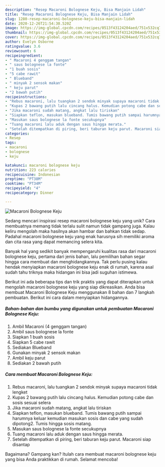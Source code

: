 ```yaml
---
description: "Resep Macaroni Bolognese Keju, Bisa Manjain Lidah"
title: "Resep Macaroni Bolognese Keju, Bisa Manjain Lidah"
slug: 1280-resep-macaroni-bolognese-keju-bisa-manjain-lidah
date: 2020-12-26T21:54:30.520Z
image: https://img-global.cpcdn.com/recipes/0513f43124204aed/751x532cq70/macaroni-bolognese-keju-foto-resep-utama.jpg
thumbnail: https://img-global.cpcdn.com/recipes/0513f43124204aed/751x532cq70/macaroni-bolognese-keju-foto-resep-utama.jpg
cover: https://img-global.cpcdn.com/recipes/0513f43124204aed/751x532cq70/macaroni-bolognese-keju-foto-resep-utama.jpg
author: Evelyn Osborne
ratingvalue: 3.6
reviewcount: 6
recipeingredient:
- " Macaroni 4 genggam tangan"
- " saus bolognese la fonte"
- "1 buah sosis"
- "5 cabe rawit"
- " Blueband"
- " minyak 2 sensok makan"
- " keju parut"
- "2 bawah putih"
recipeinstructions:
- "Rebus macaroni, lalu tuangkan 2 sendok minyak supaya macaroni tidak lengket"
- "Kupas 2 bawang putih lalu cincang halus. Kemudian potong cabe dan sosis sesuai selera"
- "Jika macaroni sudah matang, angkat lalu tiriskan"
- "Siapkan teflon, masukan blueband. Tumis bawang putih sampai harumnya keluar kemudian masukan sosis dan cabe yang sudah dipotong2. Tumis hingga sosis matang."
- "Masukan saus bolognese la fonte secukupnya"
- "Tuang macaroni lalu aduk dengan saus hingga merata."
- "Setelah ditempatkan di piring, beri taburan keju parut. Macaroni siap disantap"
categories:
- Resep
tags:
- macaroni
- bolognese
- keju

katakunci: macaroni bolognese keju 
nutrition: 223 calories
recipecuisine: Indonesian
preptime: "PT38M"
cooktime: "PT34M"
recipeyield: "4"
recipecategory: Dinner

---
```



![Macaroni Bolognese Keju](https://img-global.cpcdn.com/recipes/0513f43124204aed/751x532cq70/macaroni-bolognese-keju-foto-resep-utama.jpg)

Sedang mencari inspirasi resep macaroni bolognese keju yang unik? Cara membuatnya memang tidak terlalu sulit namun tidak gampang juga. Kalau keliru mengolah maka hasilnya akan hambar dan bahkan tidak sedap. Padahal macaroni bolognese keju yang enak harusnya sih memiliki aroma dan cita rasa yang dapat memancing selera kita.



Banyak hal yang sedikit banyak mempengaruhi kualitas rasa dari macaroni bolognese keju, pertama dari jenis bahan, lalu pemilihan bahan segar hingga cara membuat dan menghidangkannya. Tak perlu pusing kalau hendak menyiapkan macaroni bolognese keju enak di rumah, karena asal sudah tahu triknya maka hidangan ini bisa jadi suguhan istimewa.


Berikut ini ada beberapa tips dan trik praktis yang dapat diterapkan untuk mengolah macaroni bolognese keju yang siap dikreasikan. Anda bisa membuat Macaroni Bolognese Keju menggunakan 8 bahan dan 7 langkah pembuatan. Berikut ini cara dalam menyiapkan hidangannya.

<!--inarticleads1-->

##### Bahan-bahan dan bumbu yang digunakan untuk pembuatan Macaroni Bolognese Keju:

1. Ambil  Macaroni (4 genggam tangan)
1. Ambil  saus bolognese la fonte
1. Siapkan 1 buah sosis
1. Siapkan 5 cabe rawit
1. Sediakan  Blueband
1. Gunakan  minyak 2 sensok makan
1. Ambil  keju parut
1. Sediakan 2 bawah putih




<!--inarticleads2-->

##### Cara membuat Macaroni Bolognese Keju:

1. Rebus macaroni, lalu tuangkan 2 sendok minyak supaya macaroni tidak lengket
1. Kupas 2 bawang putih lalu cincang halus. Kemudian potong cabe dan sosis sesuai selera
1. Jika macaroni sudah matang, angkat lalu tiriskan
1. Siapkan teflon, masukan blueband. Tumis bawang putih sampai harumnya keluar kemudian masukan sosis dan cabe yang sudah dipotong2. Tumis hingga sosis matang.
1. Masukan saus bolognese la fonte secukupnya
1. Tuang macaroni lalu aduk dengan saus hingga merata.
1. Setelah ditempatkan di piring, beri taburan keju parut. Macaroni siap disantap




Bagaimana? Gampang kan? Itulah cara membuat macaroni bolognese keju yang bisa Anda praktikkan di rumah. Selamat mencoba!
